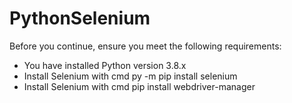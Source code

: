 # PythonSelenium
Before you continue, ensure you meet the following requirements:

* You have installed Python version 3.8.x
* Install Selenium with cmd py -m pip install selenium
* Install Selenium with cmd pip install webdriver-manager